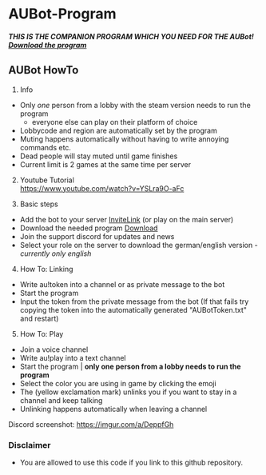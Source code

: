 # AUBot-Program

#### *THIS IS THE COMPANION PROGRAM WHICH YOU NEED FOR THE AUBot! [Download the program](https://github.com/deadkex/AUBot-Program/raw/main/AUBot-Program/exe/dist)*

## AUBot HowTo
1. Info
- Only *one* person from a lobby with the steam version needs to run the program
    - everyone else can play on their platform of choice
- Lobbycode and region are automatically set by the program
- Muting happens automatically without having to write annoying commands etc.
- Dead people will stay muted until game finishes
- Current limit is 2 games at the same time per server

2. Youtube Tutorial  
   https://www.youtube.com/watch?v=YSLra9O-aFc  
  

3. Basic steps
- Add the bot to your server [InviteLink](https://discord.com/api/oauth2/authorize?client_id=718912328372060190&permissions=272919617&scope=bot) (or play on the main server)
- Download the needed program [Download](https://github.com/deadkex/AUBot-Program/tree/main/AUBot-Program/exe/dist)
- Join the support discord for updates and news
- Select your role on the server to download the german/english version - *currently only english*


4. How To: Linking
- Write au!token into a channel or as private message to the bot
- Start the program
- Input the token from the private message from the bot (If that fails try copying the token into the automatically generated "AUBotToken.txt" and restart)


5. How To: Play
- Join a voice channel
- Write au!play into a text channel
- Start the program | **only one person from a lobby needs to run the program**
- Select the color you are using in game by clicking the emoji
- The (yellow exclamation mark) unlinks you if you want to stay in a channel and keep talking
- Unlinking happens automatically when leaving a channel


Discord screenshot:
https://imgur.com/a/DeppfGh


### Disclaimer
- You are allowed to use this code if you link to this github repository.  
